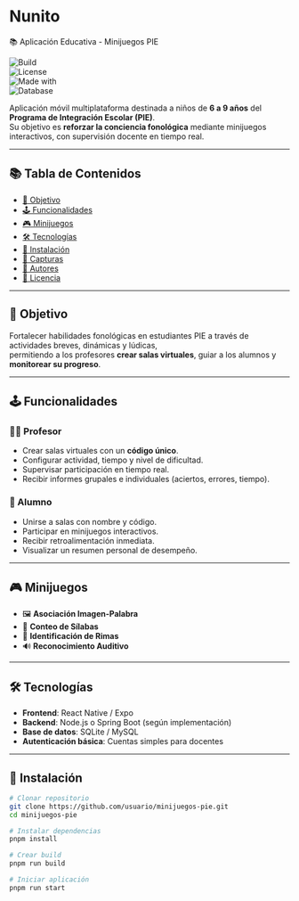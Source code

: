 # Nunito 
📚 Aplicación Educativa - Minijuegos PIE  

![Build](https://img.shields.io/badge/build-in_progress-yellow)  
![License](https://img.shields.io/badge/license-MIT-blue)  
![Made with](https://img.shields.io/badge/made%20with-React%20Native-61DAFB?logo=react)  
![Database](https://img.shields.io/badge/database-postgresql-4169e1?logo=postgresql&logoColor=white)  

Aplicación móvil multiplataforma destinada a niños de **6 a 9 años** del **Programa de Integración Escolar (PIE)**.  
Su objetivo es **reforzar la conciencia fonológica** mediante minijuegos interactivos, con supervisión docente en tiempo real.  

---

## 📚 Tabla de Contenidos  
- [🎯 Objetivo](#-objetivo)  
- [🕹️ Funcionalidades](#️-funcionalidades)  
- [🎮 Minijuegos](#-minijuegos)  
- [🛠️ Tecnologías](#️-tecnologías)  
- [🚀 Instalación](#-instalación)  
- [📸 Capturas](#-capturas)  
- [👥 Autores](#-autores)  
- [📄 Licencia](#-licencia)  

---

## 🎯 Objetivo  
Fortalecer habilidades fonológicas en estudiantes PIE a través de actividades breves, dinámicas y lúdicas,  
permitiendo a los profesores **crear salas virtuales**, guiar a los alumnos y **monitorear su progreso**.  

---

## 🕹️ Funcionalidades  

### 👩‍🏫 Profesor  
- Crear salas virtuales con un **código único**.  
- Configurar actividad, tiempo y nivel de dificultad.  
- Supervisar participación en tiempo real.  
- Recibir informes grupales e individuales (aciertos, errores, tiempo).  

### 👦 Alumno  
- Unirse a salas con nombre y código.  
- Participar en minijuegos interactivos.  
- Recibir retroalimentación inmediata.  
- Visualizar un resumen personal de desempeño.  

---

## 🎮 Minijuegos  
- 🖼️ **Asociación Imagen-Palabra**  
- 🔡 **Conteo de Sílabas**  
- 🎵 **Identificación de Rimas**  
- 🔊 **Reconocimiento Auditivo**  

---

## 🛠️ Tecnologías  
- **Frontend**: React Native / Expo  
- **Backend**: Node.js o Spring Boot (según implementación)  
- **Base de datos**: SQLite / MySQL  
- **Autenticación básica**: Cuentas simples para docentes  

---

## 🚀 Instalación  

```bash
# Clonar repositorio
git clone https://github.com/usuario/minijuegos-pie.git
cd minijuegos-pie

# Instalar dependencias
pnpm install

# Crear build
pnpm run build

# Iniciar aplicación
pnpm run start
